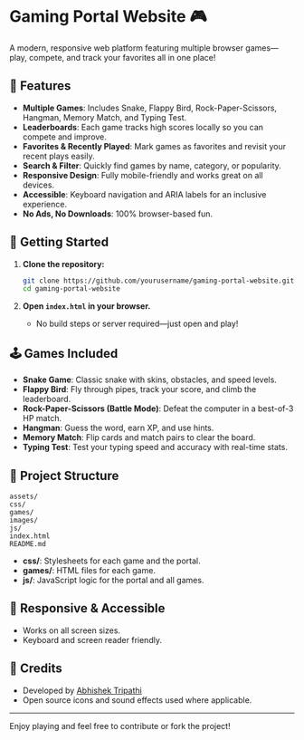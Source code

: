 # Gaming Portal Website 🎮

A modern, responsive web platform featuring multiple browser games—play, compete, and track your favorites all in one place!

## 🌟 Features

- **Multiple Games**: Includes Snake, Flappy Bird, Rock-Paper-Scissors, Hangman, Memory Match, and Typing Test.
- **Leaderboards**: Each game tracks high scores locally so you can compete and improve.
- **Favorites & Recently Played**: Mark games as favorites and revisit your recent plays easily.
- **Search & Filter**: Quickly find games by name, category, or popularity.
- **Responsive Design**: Fully mobile-friendly and works great on all devices.
- **Accessible**: Keyboard navigation and ARIA labels for an inclusive experience.
- **No Ads, No Downloads**: 100% browser-based fun.

## 🚀 Getting Started

1. **Clone the repository:**
   ```sh
   git clone https://github.com/yourusername/gaming-portal-website.git
   cd gaming-portal-website
   ```

2. **Open `index.html` in your browser.**
   - No build steps or server required—just open and play!

## 🕹️ Games Included

- **Snake Game**: Classic snake with skins, obstacles, and speed levels.
- **Flappy Bird**: Fly through pipes, track your score, and climb the leaderboard.
- **Rock-Paper-Scissors (Battle Mode)**: Defeat the computer in a best-of-3 HP match.
- **Hangman**: Guess the word, earn XP, and use hints.
- **Memory Match**: Flip cards and match pairs to clear the board.
- **Typing Test**: Test your typing speed and accuracy with real-time stats.

## 📂 Project Structure

```
assets/
css/
games/
images/
js/
index.html
README.md
```

- **css/**: Stylesheets for each game and the portal.
- **games/**: HTML files for each game.
- **js/**: JavaScript logic for the portal and all games.


## 📱 Responsive & Accessible

- Works on all screen sizes.
- Keyboard and screen reader friendly.

## 🙌 Credits

- Developed by [Abhishek Tripathi](https://www.linkedin.com/in/abhishektripathi-ai/)
- Open source icons and sound effects used where applicable.

---

Enjoy playing and feel free to contribute or fork the project!